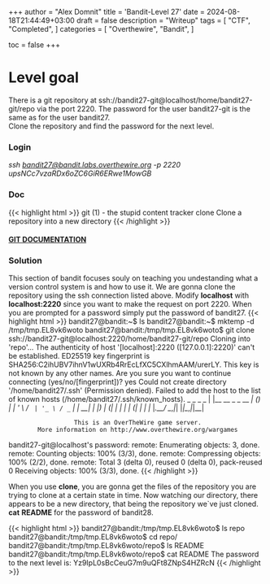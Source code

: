+++
author = "Alex Domnit"
title = 'Bandit-Level 27'
date = 2024-08-18T21:44:49+03:00
draft = false
description = "Writeup"
tags = [
    "CTF",
    "Completed",
]
categories = [
    "Overthewire",
    "Bandit",
]

toc = false
+++

# Level goal
There is a git repository at ssh://bandit27-git@localhost/home/bandit27-git/repo via the port 2220. The password for the user bandit27-git is the same as for the user bandit27.\
Clone the repository and find the password for the next level.

### Login
*ssh bandit27@bandit.labs.overthewire.org -p 2220*\
*upsNCc7vzaRDx6oZC6GiR6ERwe1MowGB*

### Doc
{{< highlight html >}}
git (1)              - the stupid content tracker
    clone     Clone a repository into a new directory
{{< /highlight >}}

#### [GIT DOCUMENTATION](https://git-scm.com/doc)

### Solution
This section of bandit focuses souly on teaching you undestanding what a version control system is and how to use it. We are gonna clone the repository using the ssh connection listed above. Modify **localhost** with **localhost:2220** since you want to make the request on port 2220. When you are prompted for a password simply put the password of bandit27.
{{< highlight html >}}
bandit27@bandit:~$ ls
bandit27@bandit:~$ mktemp -d
/tmp/tmp.EL8vk6woto
bandit27@bandit:/tmp/tmp.EL8vk6woto$ git clone ssh://bandit27-git@localhost:2220/home/bandit27-git/repo
Cloning into 'repo'...
The authenticity of host '[localhost]:2220 ([127.0.0.1]:2220)' can't be established.
ED25519 key fingerprint is SHA256:C2ihUBV7ihnV1wUXRb4RrEcLfXC5CXlhmAAM/urerLY.
This key is not known by any other names.
Are you sure you want to continue connecting (yes/no/[fingerprint])? yes
Could not create directory '/home/bandit27/.ssh' (Permission denied).
Failed to add the host to the list of known hosts (/home/bandit27/.ssh/known_hosts).
                         _                     _ _ _
                        | |__   __ _ _ __   __| (_) |_
                        | '_ \ / _` | '_ \ / _` | | __|
                        | |_) | (_| | | | | (_| | | |_
                        |_.__/ \__,_|_| |_|\__,_|_|\__|


                      This is an OverTheWire game server.
            More information on http://www.overthewire.org/wargames

bandit27-git@localhost's password:
remote: Enumerating objects: 3, done.
remote: Counting objects: 100% (3/3), done.
remote: Compressing objects: 100% (2/2), done.
remote: Total 3 (delta 0), reused 0 (delta 0), pack-reused 0
Receiving objects: 100% (3/3), done.
{{< /highlight >}}

When you use **clone**, you are gonna get the files of the repository you are trying to clone at a certain state in time. Now watching our directory, there appears to be a new directory, that being the repository we`ve just cloned. **cat** **README** for the password of bandit28.

{{< highlight html >}}
bandit27@bandit:/tmp/tmp.EL8vk6woto$ ls
repo
bandit27@bandit:/tmp/tmp.EL8vk6woto$ cd repo/
bandit27@bandit:/tmp/tmp.EL8vk6woto/repo$ ls
README
bandit27@bandit:/tmp/tmp.EL8vk6woto/repo$ cat README
The password to the next level is: Yz9IpL0sBcCeuG7m9uQFt8ZNpS4HZRcN
{{< /highlight >}}